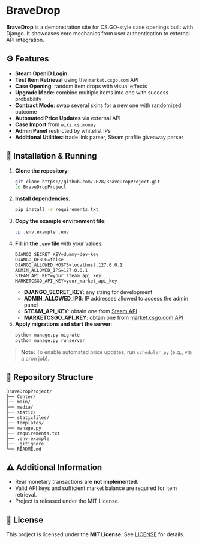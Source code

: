 # BraveDrop

**BraveDrop** is a demonstration site for CS:GO-style case openings built with Django. It showcases core mechanics from user authentication to external API integration.

## ⚙️ Features

- **Steam OpenID Login**
- **Test Item Retrieval** using the `market.csgo.com` API
- **Case Opening**: random item drops with visual effects
- **Upgrade Mode**: combine multiple items into one with success probability
- **Contract Mode**: swap several skins for a new one with randomized outcome
- **Automated Price Updates** via external API
- **Case Import** from `wiki.cs.money`
- **Admin Panel** restricted by whitelist IPs
- **Additional Utilities**: trade link parser, Steam profile giveaway parser

## 🚀 Installation & Running

1. **Clone the repository**:
   ```bash
   git clone https://github.com/2F28/BraveDropProject.git
   cd BraveDropProject
   ```
2. **Install dependencies**:
   ```bash
   pip install -r requirements.txt
   ```
3. **Copy the example environment file**:
   ```bash
   cp .env.example .env
   ```
4. **Fill in the `.env` file** with your values:
   ```env
   DJANGO_SECRET_KEY=dummy-dev-key
   DJANGO_DEBUG=false
   DJANGO_ALLOWED_HOSTS=localhost,127.0.0.1
   ADMIN_ALLOWED_IPS=127.0.0.1
   STEAM_API_KEY=your_steam_api_key
   MARKETCSGO_API_KEY=your_market_api_key
   ```
   - **DJANGO_SECRET_KEY**: any string for development
   - **ADMIN_ALLOWED_IPS**: IP addresses allowed to access the admin panel
   - **STEAM_API_KEY**: obtain one from [Steam API](https://steamcommunity.com/dev/apikey)
   - **MARKETCSGO_API_KEY**: obtain one from [market.csgo.com API](https://market.csgo.com/en/api)
5. **Apply migrations and start the server**:
   ```bash
   python manage.py migrate
   python manage.py runserver
   ```

> **Note:** To enable automated price updates, run `scheduler.py` (e.g., via a cron job).

## 📂 Repository Structure

```text
BraveDropProject/
├── Center/              
├── main/      
├── media/              
├── static/   
├── staticfiles/             
├── templates/          
├── manage.py             
├── requirements.txt    
├── .env.example        
├── .gitignore            
└── README.md            
```

## ⚠️ Additional Information

- Real monetary transactions are **not implemented**.
- Valid API keys and sufficient market balance are required for item retrieval.
- Project is released under the MIT License.

## 📄 License

This project is licensed under the **MIT License**. See [LICENSE](./LICENSE) for details.

